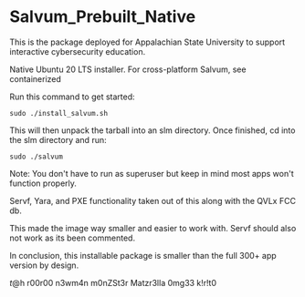 # Salvum_Prebuilt_Native

This is the package deployed for Appalachian State University to support interactive cybersecurity education.

Native Ubuntu 20 LTS installer. For cross-platform Salvum, see containerized

Run this command to get started:
```
sudo ./install_salvum.sh
```

This will then unpack the tarball into an slm directory. Once finished, cd into the slm directory and run:
```
sudo ./salvum
```

Note: You don't have to run as superuser but keep in mind most apps won't function properly.

Servf, Yara, and PXE functionality taken out of this along with the QVLx FCC db.

This made the image way smaller and easier to work with. Servf should also not work as its been commented.

In conclusion, this installable package is smaller than the full 300+ app version by design.

$t@$h r00r00 n3wm4n m0nZSt3r Matzr3lla 0mg33 k!r!t0
